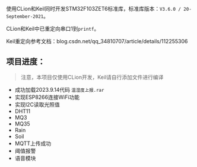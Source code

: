 使用CLion和Keil同时开发STM32F103ZET6标准库，标准库版本：`V3.6.0 / 20-September-2021`。

CLion和Keil中已重定向串口1到`printf`。

Keil重定向参考文档：blog.csdn.net/qq_34810707/article/details/112255306


## 项目进度：

> 注意，本项目仅使用CLion开发，Keil请自行添加文件进行编译

- 成功加载2023.9.14代码 `温湿度上报.rar`
- 实现ESP8266连接WiFi功能
- 实现I2C读取光照值
- DHT11
- MQ3
- MQ35
- Rain
- Soil
- MQTT上传成功
- 阈值报警
- 语音模块